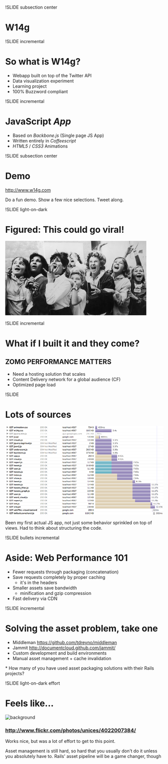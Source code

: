 !SLIDE subsection center
# W14g

!SLIDE incremental
# So what is W14g?
* Webapp built on top of the Twitter API
* Data visualization experiment
* Learning project
* 100% Buzzword compliant

!SLIDE incremental
# JavaScript *App*
* Based on *Backbone.js* (Single page JS App)
* Written entirely in *Coffeescript*
* *HTML5* / *CSS3* Animations

!SLIDE subsection center
# Demo
<http://www.w14g.com>

<p class="notes">
Do a fun demo. Show a few nice selections. Tweet along.
</p>

!SLIDE light-on-dark
# Figured: This could go viral!
![background](screaming-beatles-fans.jpg)

!SLIDE incremental
# What if I built it and they come?
## ZOMG PERFORMANCE MATTERS
* Need a hosting solution that scales
* Content Delivery network for a global audience (CF)
* Optimized page load

!SLIDE
# Lots of sources
![Source files of W14g](w14g-sources.png)

<p class="notes">
Been my first actual JS app, not just some behavior sprinkled on top of views.
Had to think about structuring the code.
</p>

!SLIDE bullets incremental
# Aside: Web Performance 101
* Fewer requests through packaging (concatenation)
* Save requests completely by proper caching
  - it's in the headers
* Smaller assets save bandwidth
  - minification and gzip compression
* Fast delivery via CDN

!SLIDE incremental
# Solving the asset problem, take one
* Middleman <https://github.com/tdreyno/middleman>
* Jammit <http://documentcloud.github.com/jammit/>
* Custom development and build environments
* Manual asset management + cache invalidation

<p class="notes">
* How many of you have used asset packaging solutions with their Rails
  projects?
</p>

!SLIDE light-on-dark effort
# Feels like...
![background](effort.jpg "Lots of effort")
### <http://www.flickr.com/photos/unices/4022007384/>

<p class="notes">
Works nice, but was a lot of effort to get to this point.

Asset management is still hard, so hard that you usually don't do it unless
you absolutely have to. Rails' asset pipeline will be a game changer, though
</p>
